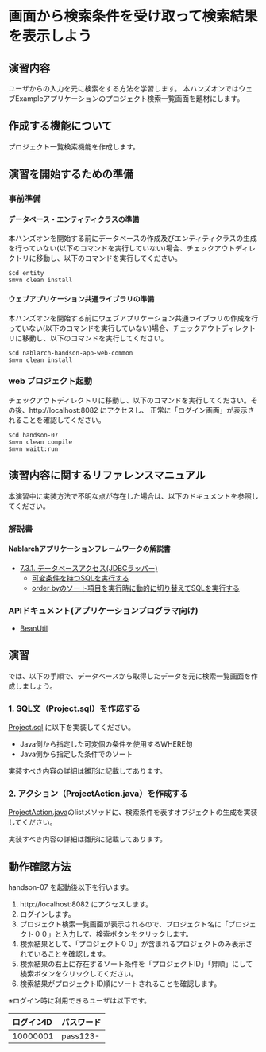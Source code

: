 画面から検索条件を受け取って検索結果を表示しよう
==================================

## 演習内容
ユーザからの入力を元に検索をする方法を学習します。
  本ハンズオンではウェブExampleアプリケーションのプロジェクト検索一覧画面を題材にします。

## 作成する機能について

プロジェクト一覧検索機能を作成します。

## 演習を開始するための準備

### 事前準備

#### データベース・エンティティクラスの準備
本ハンズオンを開始する前にデータベースの作成及びエンティティクラスの生成を行っていない(以下のコマンドを実行していない)場合、チェックアウトディレクトリに移動し、以下のコマンドを実行してください。

    $cd entity
    $mvn clean install

#### ウェブアプリケーション共通ライブラリの準備
本ハンズオンを開始する前にウェブアプリケーション共通ライブラリの作成を行っていない(以下のコマンドを実行していない)場合、チェックアウトディレクトリに移動し、以下のコマンドを実行してください。

    $cd nablarch-handson-app-web-common
    $mvn clean install

### web プロジェクト起動
チェックアウトディレクトリに移動し、以下のコマンドを実行してください。その後、http://localhost:8082 にアクセスし、
  正常に「ログイン画面」が表示されることを確認してください。

    $cd handson-07
    $mvn clean compile
    $mvn waitt:run

## 演習内容に関するリファレンスマニュアル
本演習中に実装方法で不明な点が存在した場合は、以下のドキュメントを参照してください。

### 解説書

#### Nablarchアプリケーションフレームワークの解説書
- [7.3.1. データベースアクセス(JDBCラッパー)](https://nablarch.github.io/docs/5u19/doc/application_framework/application_framework/libraries/database/database.html#jdbc)
	- [可変条件を持つSQLを実行する](https://nablarch.github.io/docs/5u19/doc/application_framework/application_framework/libraries/database/database.html#database-use-variable-condition)
	- [order byのソート項目を実行時に動的に切り替えてSQLを実行する](https://nablarch.github.io/docs/5u19/doc/application_framework/application_framework/libraries/database/database.html#order-bysql)

### APIドキュメント(アプリケーションプログラマ向け)
- [BeanUtil](https://nablarch.github.io/docs/5u19/publishedApi/nablarch-all/publishedApiDoc/programmer/nablarch/core/beans/BeanUtil.html)

## 演習
では、以下の手順で、データベースから取得したデータを元に検索一覧画面を作成しましょう。


### 1. SQL文（Project.sql）を作成する
[Project.sql](./src/main/resources/com/nablarch/example/app/entity/Project.sql) に以下を実装してください。

- Java側から指定した可変個の条件を使用するWHERE句
- Java側から指定した条件でのソート

実装すべき内容の詳細は雛形に記載してあります。


### 2. アクション（ProjectAction.java）を作成する
[ProjectAction.java](./src/main/java/com/nablarch/example/app/web/action/ProjectAction.java)のlistメソッドに、検索条件を表すオブジェクトの生成を実装してください。

実装すべき内容の詳細は雛形に記載してあります。


## 動作確認方法
handson-07 を起動後以下を行います。

1. http://localhost:8082 にアクセスします。
2. ログインします。
3. プロジェクト検索一覧画面が表示されるので、プロジェクト名に「プロジェクト００」と入力して、検索ボタンをクリックします。
4. 検索結果として、「プロジェクト００」が含まれるプロジェクトのみ表示されていることを確認します。
5. 検索結果の右上に存在するソート条件を「プロジェクトID」「昇順」にして検索ボタンをクリックしてください。
6. 検索結果がプロジェクトID順にソートされることを確認します。


※ログイン時に利用できるユーザは以下です。

| ログインID | パスワード |
|:-------- |:---------|
| 10000001 | pass123- |
